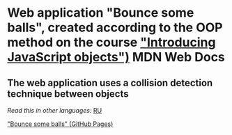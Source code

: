 # Web application "Bounce some balls", created according to the OOP method on the course ["Introducing JavaScript objects")](https://developer.mozilla.org/en-US/docs/Learn/JavaScript/Objects/Object_building_practice) MDN Web Docs 

## The web application uses a collision detection technique between objects 

*Read this in other languages:* [RU](https://github.com/MelnikovAleksei/oop-study-tasks/blob/master/README.md) 

["Bounce some balls" (GitHub Pages)](https://melnikovaleksei.github.io/oop-study-tasks/bouncing-balls/)
